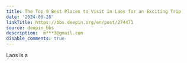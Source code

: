 ```yaml
---
title: The Top 9 Best Places to Visit in Laos for an Exciting Trip
date: '2024-06-28'
linkTitle: https://bbs.deepin.org/en/post/274471
source: deepin_bbs
description:  m***3@gmail.com 
disable_comments: true
---
```

Laos is a 
